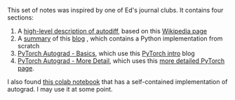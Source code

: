 This set of notes was inspired by one of Ed's journal clubs. It contains four sections:

1. A [high-level description of autodiff](What%20is%20Autodiff?.md), based on this [Wikipedia page](https://en.wikipedia.org/wiki/Automatic_differentiation)
2. A [summary](A%20Simple%20Implementation.md) of this [blog](https://sidsite.com/posts/autodiff/) , which contains a Python implementation from scratch
3. [PyTorch Autograd - Basics](PyTorch%20Autograd%20-%20Basics.md), which use this [PyTorch intro](https://pytorch.org/tutorials/beginner/blitz/autograd_tutorial.html) blog
4. [PyTorch Autograd - More Detail](PyTorch%20Autograd%20-%20More%20Detail.md), which uses this [more detailed PyTorch page](https://pytorch.org/docs/stable/notes/autograd.html#:~:text=Autograd%20is%20reverse%20automatic%20differentiation,roots%20are%20the%20output%20tensors.).

I also found [this colab notebook](https://colab.research.google.com/drive/1VpeE6UvEPRz9HmsHh1KS0XxXjYu533EC) that has a self-contained implementation of autograd. I may use it at some point.
